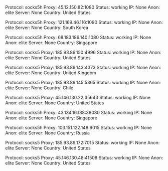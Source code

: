 Protocol: socks5h
Proxy: 45.12.150.82:1080
Status: working
IP: None
Anon: elite
Server: None
Country: United States

Protocol: socks5h
Proxy: 121.169.46.116:1090
Status: working
IP: None
Anon: elite
Server: None
Country: South Korea

Protocol: socks5h
Proxy: 68.183.186.140:1080
Status: working
IP: None
Anon: elite
Server: None
Country: Singapore

Protocol: socks5
Proxy: 185.93.89.150:4996
Status: working
IP: None
Anon: elite
Server: None
Country: United States

Protocol: socks5
Proxy: 185.93.89.143:4373
Status: working
IP: None
Anon: elite
Server: None
Country: United Kingdom

Protocol: socks5
Proxy: 185.93.89.145:5365
Status: working
IP: None
Anon: elite
Server: None
Country: Chile

Protocol: socks5
Proxy: 45.146.130.22:35643
Status: working
IP: None
Anon: elite
Server: None
Country: United States

Protocol: socks5h
Proxy: 43.134.16.188:38080
Status: working
IP: None
Anon: elite
Server: None
Country: Singapore

Protocol: socks5h
Proxy: 103.151.122.148:9015
Status: working
IP: None
Anon: elite
Server: None
Country: Russia

Protocol: socks5
Proxy: 185.93.89.172:7015
Status: working
IP: None
Anon: elite
Server: None
Country: United States

Protocol: socks5
Proxy: 45.146.130.48:41508
Status: working
IP: None
Anon: elite
Server: None
Country: United States

